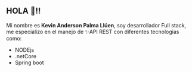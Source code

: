 ## HOLA 👋‼️

Mi nombre es **Kevin Anderson Palma Llúen**, soy desarrollador Full stack, me especializo en el manejo de ✨API REST con diferentes tecnologias como:
  - NODEjs
  - .netCore
  - Spring boot


<!--
- 🔭 I’m currently working on ...
- 🌱 I’m currently learning ...
- 👯 I’m looking to collaborate on ...
- 🤔 I’m looking for help with ...
- 💬 Ask me about ...
- 📫 How to reach me: ...
- 😄 Pronouns: ...
- ⚡ Fun fact: ...

-->

